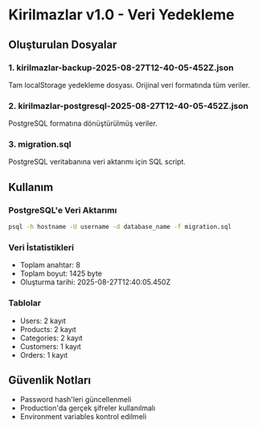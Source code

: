 # Kirilmazlar v1.0 - Veri Yedekleme

## Oluşturulan Dosyalar

### 1. kirilmazlar-backup-2025-08-27T12-40-05-452Z.json
Tam localStorage yedekleme dosyası. Orijinal veri formatında tüm veriler.

### 2. kirilmazlar-postgresql-2025-08-27T12-40-05-452Z.json
PostgreSQL formatına dönüştürülmüş veriler.

### 3. migration.sql
PostgreSQL veritabanına veri aktarımı için SQL script.

## Kullanım

### PostgreSQL'e Veri Aktarımı
```bash
psql -h hostname -U username -d database_name -f migration.sql
```

### Veri İstatistikleri
- Toplam anahtar: 8
- Toplam boyut: 1425 byte
- Oluşturma tarihi: 2025-08-27T12:40:05.450Z

### Tablolar
- Users: 2 kayıt
- Products: 2 kayıt
- Categories: 2 kayıt
- Customers: 1 kayıt
- Orders: 1 kayıt

## Güvenlik Notları
- Password hash'leri güncellenmeli
- Production'da gerçek şifreler kullanılmalı
- Environment variables kontrol edilmeli
